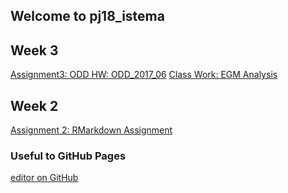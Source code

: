 ## Welcome to pj18_istema

## Week 3
[Assignment3: ODD HW: ODD_2017_06](Assignment3.html)
[Class Work: EGM Analysis](https://mef-bda503.github.io/pj18-baysalu/EGM.html)

## Week 2 
[Assignment 2: RMarkdown Assignment](Istem_Akca_BDA503_Ass2.html)


###  Useful to GitHub Pages
[editor on GitHub](https://github.com/MEF-BDA503/pj18-istema/edit/master/index.md)
